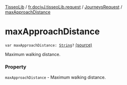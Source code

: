[TisseoLib](../../index.md) / [fr.docjyJ.tisseoLib.request](../index.md) / [JourneysRequest](index.md) / [maxApproachDistance](./max-approach-distance.md)

# maxApproachDistance

`var maxApproachDistance: `[`String`](https://kotlinlang.org/api/latest/jvm/stdlib/kotlin/-string/index.html)`?` [(source)](https://github.com/docjyj/tisseoLib/tree/master/src/main/kotlin/fr/docjyJ/tisseoLib/request/JourneysRequest.kt#L87)

Maximum walking distance.

### Property

`maxApproachDistance` - Maximum walking distance.